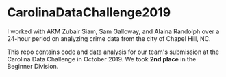 # CarolinaDataChallenge2019
I worked with AKM Zubair Siam, Sam Galloway, and Alaina Randolph over a 24-hour period on analyzing crime data from the city of Chapel Hill, NC. 

This repo contains code and data analysis for our team's submission at the Carolina Data Challenge in October 2019. 
We took **2nd place** in the Beginner Division.
